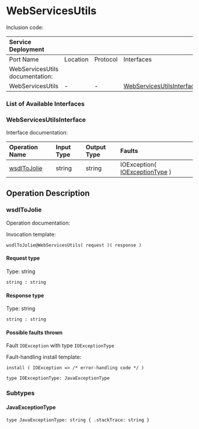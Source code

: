 <!-- cSpell:disable -->
<!-- markdownlint-disable -->
<!-- editorconfig-checker-disable -->
# WebServicesUtils

Inclusion code:

| Service Deployment              |          |          |                                                                              |
|:--------------------------------|:---------|:---------|:-----------------------------------------------------------------------------|
| Port Name                       | Location | Protocol | Interfaces                                                                   |
| WebServicesUtils documentation: |          |          |                                                                              |
| WebServicesUtils                | -        | -        | [WebServicesUtilsInterface](web_services_utils.md#WebServicesUtilsInterface) |

### List of Available Interfaces

### WebServicesUtilsInterface <a id="WebServicesUtilsInterface"></a>

Interface documentation:

| Operation Name                                   | Input Type | Output Type | Faults                                                                    |
|:-------------------------------------------------|:-----------|:------------|:--------------------------------------------------------------------------|
| [wsdlToJolie](web_services_utils.md#wsdlToJolie) | string     | string      | IOException\( [IOExceptionType](web_services_utils.md#IOExceptionType) \) |

## Operation Description

### wsdlToJolie <a id="wsdlToJolie"></a>

Operation documentation:

Invocation template:

```jolie
wsdlToJolie@WebServicesUtils( request )( response )
```

#### Request type

Type: string

`string : string`

#### Response type

Type: string

`string : string`

#### Possible faults thrown

Fault `IOException` with type `IOExceptionType`

Fault-handling install template:

```jolie
install ( IOException => /* error-handling code */ )
```

```jolie
type IOExceptionType: JavaExceptionType
```

### Subtypes

#### JavaExceptionType <a id="JavaExceptionType"></a>

```
type JavaExceptionType: string { .stackTrace: string }
```
